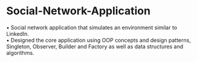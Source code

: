 # Social-Network-Application

• Social network application that simulates an environment similar to LinkedIn.<br />
• Designed the core application using OOP concepts and design patterns, Singleton, Observer, Builder and Factory as well as data
structures and algorithms.<br />
